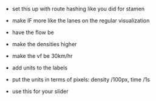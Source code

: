 + set this up with route hashing like you did for stamen

+ make IF more like the lanes on the regular visualization
+ have the flow be  
+ make the densities higher
+ make the vf be 30km/hr
+ add units to the labels
+ put the units in terms of pixels: density /100px, time /1s
+ use this for your slider
